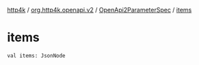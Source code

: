 [http4k](../../index.md) / [org.http4k.openapi.v2](../index.md) / [OpenApi2ParameterSpec](index.md) / [items](./items.md)

# items

`val items: JsonNode`